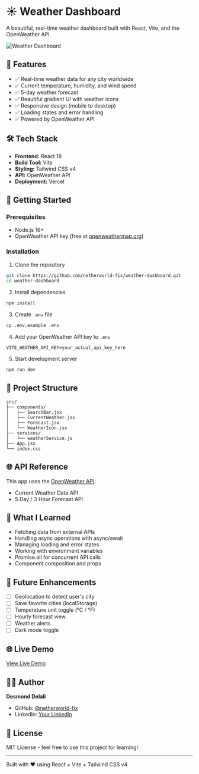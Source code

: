 # ☀️ Weather Dashboard

A beautiful, real-time weather dashboard built with React, Vite, and the OpenWeather API.

![Weather Dashboard](screenshot.png)

## 🌟 Features

- ✅ Real-time weather data for any city worldwide
- ✅ Current temperature, humidity, and wind speed
- ✅ 5-day weather forecast
- ✅ Beautiful gradient UI with weather icons
- ✅ Responsive design (mobile to desktop)
- ✅ Loading states and error handling
- ✅ Powered by OpenWeather API

## 🛠️ Tech Stack

- **Frontend:** React 18
- **Build Tool:** Vite
- **Styling:** Tailwind CSS v4
- **API:** OpenWeather API
- **Deployment:** Vercel

## 🚀 Getting Started

### Prerequisites

- Node.js 16+
- OpenWeather API key (free at [openweathermap.org](https://openweathermap.org/api))

### Installation

1. Clone the repository
```bash
git clone https://github.com/netherworld-fix/weather-dashboard.git
cd weather-dashboard
```

2. Install dependencies
```bash
npm install
```

3. Create `.env` file
```bash
cp .env.example .env
```

4. Add your OpenWeather API key to `.env`
```
VITE_WEATHER_API_KEY=your_actual_api_key_here
```

5. Start development server
```bash
npm run dev
```

## 📁 Project Structure
```
src/
├── components/
│   ├── SearchBar.jsx
│   ├── CurrentWeather.jsx
│   ├── Forecast.jsx
│   └── WeatherIcon.jsx
├── services/
│   └── weatherService.js
├── App.jsx
└── index.css
```

## 🌐 API Reference

This app uses the [OpenWeather API](https://openweathermap.org/api):
- Current Weather Data API
- 5 Day / 3 Hour Forecast API

## 📝 What I Learned

- Fetching data from external APIs
- Handling async operations with async/await
- Managing loading and error states
- Working with environment variables
- Promise.all for concurrent API calls
- Component composition and props

## 🎯 Future Enhancements

- [ ] Geolocation to detect user's city
- [ ] Save favorite cities (localStorage)
- [ ] Temperature unit toggle (°C / °F)
- [ ] Hourly forecast view
- [ ] Weather alerts
- [ ] Dark mode toggle

## 🌐 Live Demo

[View Live Demo](your-vercel-url-here)

## 👨‍💻 Author

**Desmond Delali**
- GitHub: [@netherworld-fix](https://github.com/netherworld-fix)
- LinkedIn: [Your LinkedIn](your-linkedin-url)

## 📄 License

MIT License - feel free to use this project for learning!

---

Built with ❤️ using React + Vite + Tailwind CSS v4